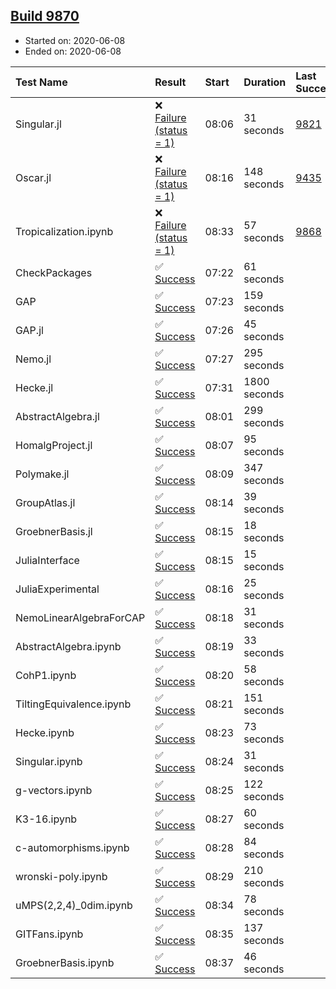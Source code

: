 ## [Build 9870](https://oscarci.mathematik.uni-kl.de/job/oscar/9870/)

* Started on: 2020-06-08
* Ended on: 2020-06-08

| Test Name    | Result | Start | Duration | Last Success | First Failure |
|:-------------|:-------|:------|:---------|:-------------|:--------------|
| Singular.jl | ❌ [Failure (status = 1)](https://oscarci.mathematik.uni-kl.de/job/oscar/9870/artifact/logs/build-9870/Singular.jl.log) | 08:06 | 31 seconds | [9821](https://oscarci.mathematik.uni-kl.de/job/oscar/9821/) | [9822](https://oscarci.mathematik.uni-kl.de/job/oscar/9822/) |
| Oscar.jl | ❌ [Failure (status = 1)](https://oscarci.mathematik.uni-kl.de/job/oscar/9870/artifact/logs/build-9870/Oscar.jl.log) | 08:16 | 148 seconds | [9435](https://oscarci.mathematik.uni-kl.de/job/oscar/9435/) | [9436](https://oscarci.mathematik.uni-kl.de/job/oscar/9436/) |
| Tropicalization.ipynb | ❌ [Failure (status = 1)](https://oscarci.mathematik.uni-kl.de/job/oscar/9870/artifact/logs/build-9870/Tropicalization.ipynb.log) | 08:33 | 57 seconds | [9868](https://oscarci.mathematik.uni-kl.de/job/oscar/9868/) | [9869](https://oscarci.mathematik.uni-kl.de/job/oscar/9869/) |
| CheckPackages | ✅ [Success](https://oscarci.mathematik.uni-kl.de/job/oscar/9870/artifact/logs/build-9870/CheckPackages.log) | 07:22 | 61 seconds |  |  |
| GAP | ✅ [Success](https://oscarci.mathematik.uni-kl.de/job/oscar/9870/artifact/logs/build-9870/GAP.log) | 07:23 | 159 seconds |  |  |
| GAP.jl | ✅ [Success](https://oscarci.mathematik.uni-kl.de/job/oscar/9870/artifact/logs/build-9870/GAP.jl.log) | 07:26 | 45 seconds |  |  |
| Nemo.jl | ✅ [Success](https://oscarci.mathematik.uni-kl.de/job/oscar/9870/artifact/logs/build-9870/Nemo.jl.log) | 07:27 | 295 seconds |  |  |
| Hecke.jl | ✅ [Success](https://oscarci.mathematik.uni-kl.de/job/oscar/9870/artifact/logs/build-9870/Hecke.jl.log) | 07:31 | 1800 seconds |  |  |
| AbstractAlgebra.jl | ✅ [Success](https://oscarci.mathematik.uni-kl.de/job/oscar/9870/artifact/logs/build-9870/AbstractAlgebra.jl.log) | 08:01 | 299 seconds |  |  |
| HomalgProject.jl | ✅ [Success](https://oscarci.mathematik.uni-kl.de/job/oscar/9870/artifact/logs/build-9870/HomalgProject.jl.log) | 08:07 | 95 seconds |  |  |
| Polymake.jl | ✅ [Success](https://oscarci.mathematik.uni-kl.de/job/oscar/9870/artifact/logs/build-9870/Polymake.jl.log) | 08:09 | 347 seconds |  |  |
| GroupAtlas.jl | ✅ [Success](https://oscarci.mathematik.uni-kl.de/job/oscar/9870/artifact/logs/build-9870/GroupAtlas.jl.log) | 08:14 | 39 seconds |  |  |
| GroebnerBasis.jl | ✅ [Success](https://oscarci.mathematik.uni-kl.de/job/oscar/9870/artifact/logs/build-9870/GroebnerBasis.jl.log) | 08:15 | 18 seconds |  |  |
| JuliaInterface | ✅ [Success](https://oscarci.mathematik.uni-kl.de/job/oscar/9870/artifact/logs/build-9870/JuliaInterface.log) | 08:15 | 15 seconds |  |  |
| JuliaExperimental | ✅ [Success](https://oscarci.mathematik.uni-kl.de/job/oscar/9870/artifact/logs/build-9870/JuliaExperimental.log) | 08:16 | 25 seconds |  |  |
| NemoLinearAlgebraForCAP | ✅ [Success](https://oscarci.mathematik.uni-kl.de/job/oscar/9870/artifact/logs/build-9870/NemoLinearAlgebraForCAP.log) | 08:18 | 31 seconds |  |  |
| AbstractAlgebra.ipynb | ✅ [Success](https://oscarci.mathematik.uni-kl.de/job/oscar/9870/artifact/logs/build-9870/AbstractAlgebra.ipynb.log) | 08:19 | 33 seconds |  |  |
| CohP1.ipynb | ✅ [Success](https://oscarci.mathematik.uni-kl.de/job/oscar/9870/artifact/logs/build-9870/CohP1.ipynb.log) | 08:20 | 58 seconds |  |  |
| TiltingEquivalence.ipynb | ✅ [Success](https://oscarci.mathematik.uni-kl.de/job/oscar/9870/artifact/logs/build-9870/TiltingEquivalence.ipynb.log) | 08:21 | 151 seconds |  |  |
| Hecke.ipynb | ✅ [Success](https://oscarci.mathematik.uni-kl.de/job/oscar/9870/artifact/logs/build-9870/Hecke.ipynb.log) | 08:23 | 73 seconds |  |  |
| Singular.ipynb | ✅ [Success](https://oscarci.mathematik.uni-kl.de/job/oscar/9870/artifact/logs/build-9870/Singular.ipynb.log) | 08:24 | 31 seconds |  |  |
| g-vectors.ipynb | ✅ [Success](https://oscarci.mathematik.uni-kl.de/job/oscar/9870/artifact/logs/build-9870/g-vectors.ipynb.log) | 08:25 | 122 seconds |  |  |
| K3-16.ipynb | ✅ [Success](https://oscarci.mathematik.uni-kl.de/job/oscar/9870/artifact/logs/build-9870/K3-16.ipynb.log) | 08:27 | 60 seconds |  |  |
| c-automorphisms.ipynb | ✅ [Success](https://oscarci.mathematik.uni-kl.de/job/oscar/9870/artifact/logs/build-9870/c-automorphisms.ipynb.log) | 08:28 | 84 seconds |  |  |
| wronski-poly.ipynb | ✅ [Success](https://oscarci.mathematik.uni-kl.de/job/oscar/9870/artifact/logs/build-9870/wronski-poly.ipynb.log) | 08:29 | 210 seconds |  |  |
| uMPS(2,2,4)_0dim.ipynb | ✅ [Success](https://oscarci.mathematik.uni-kl.de/job/oscar/9870/artifact/logs/build-9870/uMPS-2-2-4-_0dim.ipynb.log) | 08:34 | 78 seconds |  |  |
| GITFans.ipynb | ✅ [Success](https://oscarci.mathematik.uni-kl.de/job/oscar/9870/artifact/logs/build-9870/GITFans.ipynb.log) | 08:35 | 137 seconds |  |  |
| GroebnerBasis.ipynb | ✅ [Success](https://oscarci.mathematik.uni-kl.de/job/oscar/9870/artifact/logs/build-9870/GroebnerBasis.ipynb.log) | 08:37 | 46 seconds |  |  |
